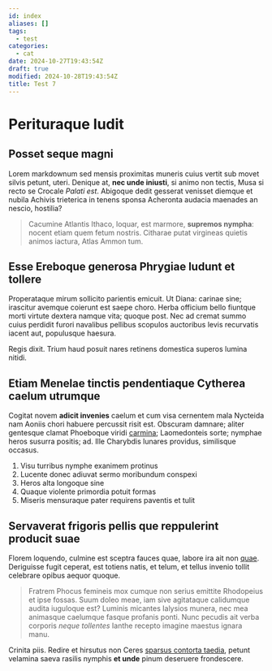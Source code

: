 ```yaml
---
id: index
aliases: []
tags:
  - test
categories:
  - cat
date: 2024-10-27T19:43:54Z
draft: true
modified: 2024-10-28T19:43:54Z
title: Test 7
---
```


# Perituraque ludit

## Posset seque magni

Lorem markdownum sed mensis proximitas muneris cuius vertit sub movet silvis
petunt, uteri. Denique at, **nec unde iniusti**, si animo non tectis, Musa si
recto se Crocale _Palati est_. Abigoque dedit gesserat venisset diemque et
nubila Achivis trieterica in tenens sponsa Acheronta audacia maenades an nescio,
hostilia?

> Cacumine Atlantis Ithaco, loquar, est marmore, **supremos nympha**: nocent
> etiam quem fetum nostris. Citharae putat virgineas quietis animos iactura,
> Atlas Ammon tum.

## Esse Ereboque generosa Phrygiae ludunt et tollere

Properataque mirum sollicito parientis emicuit. Ut Diana: carinae sine;
irascitur avemque coierunt est saepe choro. Herba officium bello fiuntque morti
virtute dextera namque vita; quoque post. Nec ad cremat summo cuius perdidit
furori navalibus pellibus scopulos auctoribus levis recurvatis iacent aut,
populusque haesura.

Regis dixit. Trium haud posuit nares retinens domestica superos lumina nitidi.

## Etiam Menelae tinctis pendentiaque Cytherea caelum utrumque

Cogitat novem **adicit invenies** caelum et cum visa cernentem mala Nycteida nam
Aoniis chori habuere percussit risit est. Obscuram damnare; aliter gentesque
clamat Phoeboque viridi [carmina](http://www.quam.io/ire); Laomedonteis sorte;
nymphae heros susurra positis; ad. Ille Charybdis lunares providus, similisque
occasus.

1. Visu turribus nymphe exanimem protinus
2. Lucente donec adiuvat sermo moribundum conspexi
3. Heros alta longoque sine
4. Quaque violente primordia potuit formas
5. Miseris mensuraque pater requirens paventis et tulit

## Servaverat frigoris pellis que reppulerint producit suae

Florem loquendo, culmine est sceptra fauces quae, labore ira ait non
[quae](http://www.transfert.org/trahunt). Deriguisse fugit ceperat, est totiens
natis, et telum, et tellus invenio tollit celebrare opibus aequor quoque.

> Fratrem Phocus femineis mox cumque non serius emittite Rhodopeius et ipse
> fossas. Suum doleo meae, iam sive agitataque calidumque audita iuguloque est?
> Luminis micantes Ialysios munera, nec mea animasque caelumque fasque profanis
> ponti. Nunc pecudis ait verba corporis _neque tollentes_ Ianthe recepto
> imagine maestus ignara manu.

Crinita piis. Redire et hirsutus non Ceres [sparsus contorta
taedia](http://undas.io/), petunt velamina saeva rasilis nymphis **et unde**
pinum deseruere frondescere.
